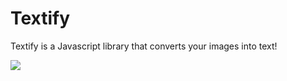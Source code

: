 # Textify
Textify is a Javascript library that converts your images into text!

<image src="https://github.com/lukemccrea/Textify/blob/main/documentation/textifyExample.png?raw=true">
